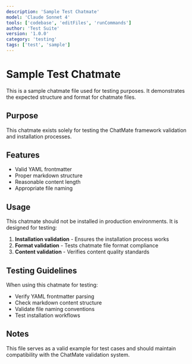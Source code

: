 ```yaml
---
description: 'Sample Test Chatmate'
model: 'Claude Sonnet 4'
tools: ['codebase', 'editFiles', 'runCommands']
author: 'Test Suite'
version: '1.0.0'
category: 'testing'
tags: ['test', 'sample']
---
```


# Sample Test Chatmate

This is a sample chatmate file used for testing purposes. It demonstrates the expected structure and format for chatmate files.

## Purpose

This chatmate exists solely for testing the ChatMate framework validation and installation processes.

## Features

- Valid YAML frontmatter
- Proper markdown structure
- Reasonable content length
- Appropriate file naming

## Usage

This chatmate should not be installed in production environments. It is designed for testing:

1. **Installation validation** - Ensures the installation process works
2. **Format validation** - Tests chatmate file format compliance
3. **Content validation** - Verifies content quality standards

## Testing Guidelines

When using this chatmate for testing:

- Verify YAML frontmatter parsing
- Check markdown content structure
- Validate file naming conventions
- Test installation workflows

## Notes

This file serves as a valid example for test cases and should maintain compatibility with the ChatMate validation system.
